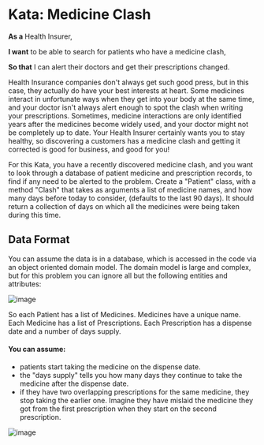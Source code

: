 # Kata: Medicine Clash

__As a__ Health Insurer,

__I want__ to be able to search for patients who have a medicine clash,

__So that__ I can alert their doctors and get their prescriptions changed.

Health Insurance companies don't always get such good press, but in this case, they actually do have your best interests at heart. Some medicines interact in unfortunate ways when they get into your body at the same time, and your doctor isn't always alert enough to spot the clash when writing your prescriptions. Sometimes, medicine interactions are only identified years after the medicines become widely used, and your doctor might not be completely up to date. Your Health Insurer certainly wants you to stay healthy, so discovering a customers has a medicine clash and getting it corrected is good for business, and good for you!

For this Kata, you have a recently discovered medicine clash, and you want to look through a database of patient medicine and prescription records, to find if any need to be alerted to the problem. Create a "Patient" class, with a method "Clash" that takes as arguments a list of medicine names, and how many days before today to consider, (defaults to the last 90 days). It should return a collection of days on which all the medicines were being taken during this time.

## Data Format

You can assume the data is in a database, which is accessed in the code via an object oriented domain model. The domain model is large and complex, but for this problem you can ignore all but the following entities and attributes:

![image](https://user-images.githubusercontent.com/758497/115776659-ab669680-a3b4-11eb-9e9c-0ed2e428fa58.png)

So each Patient has a list of Medicines. Medicines have a unique name. Each Medicine has a list of Prescriptions. Each Prescription has a dispense date and a number of days supply.

#### You can assume:

- patients start taking the medicine on the dispense date.
- the "days supply" tells you how many days they continue to take the medicine after the dispense date.
- if they have two overlapping prescriptions for the same medicine, they stop taking the earlier one. Imagine they have mislaid the medicine they got from the first prescription when they start on the second prescription.

![image](https://user-images.githubusercontent.com/758497/115776509-7c502500-a3b4-11eb-9020-59fe2718d040.png)

